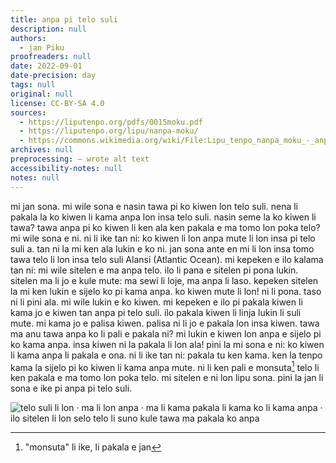 ```yaml
---
title: anpa pi telo suli
description: null
authors:
  - jan Piku
proofreaders: null
date: 2022-09-01
date-precision: day
tags: null
original: null
license: CC-BY-SA 4.0
sources:
  - https://liputenpo.org/pdfs/0015moku.pdf
  - https://liputenpo.org/lipu/nanpa-moku/
  - https://commons.wikimedia.org/wiki/File:Lipu_tenpo_nanpa_moku_-_anpa_pi_telo_suli.png
archives: null
preprocessing: – wrote alt text
accessibility-notes: null
notes: null
---
```


mi jan sona. mi wile sona e nasin tawa pi ko kiwen lon telo suli. nena li pakala la ko kiwen li kama anpa lon insa telo suli. nasin seme la ko kiwen li tawa? tawa anpa pi ko kiwen li ken ala ken pakala e ma tomo lon poka telo? mi wile sona e ni. ni li ike tan ni: ko kiwen li lon anpa mute li lon insa pi telo suli a. tan ni la mi ken ala lukin e ko ni. jan sona ante en mi li lon insa tomo tawa telo li lon insa telo suli Alansi (Atlantic Ocean). mi kepeken e ilo kalama tan ni: mi wile sitelen e ma anpa telo. ilo li pana e sitelen pi pona lukin. sitelen ma li jo e kule mute: ma sewi li loje, ma anpa li laso. kepeken sitelen la mi ken lukin e sijelo ko pi kama anpa. ko kiwen mute li lon! ni li pona. taso ni li pini ala. mi wile lukin e ko kiwen. mi kepeken e ilo pi pakala kiwen li kama jo e kiwen tan anpa pi telo suli. ilo pakala kiwen li linja lukin li suli mute. mi kama jo e palisa kiwen. palisa ni li jo e pakala lon insa kiwen. tawa ma anu tawa anpa ko li pali e pakala ni? mi lukin e kiwen lon anpa e sijelo pi ko kama anpa. insa kiwen ni la pakala li lon ala! pini la mi sona e ni: ko kiwen li kama anpa li pakala e ona. ni li ike tan ni: pakala tu ken kama. ken la tenpo kama la sijelo pi ko kiwen li kama anpa mute. ni li ken pali e monsuta[^1] telo li ken pakala e ma tomo lon poka telo. mi sitelen e ni lon lipu sona. pini la jan li sona e ike pi anpa pi telo suli.

[^1]: "monsuta" li ike, li pakala e jan

![telo suli li lon · ma li lon anpa · ma li kama pakala li kama ko li kama anpa · ilo sitelen li lon selo telo li suno kule tawa ma pakala ko anpa](https://upload.wikimedia.org/wikipedia/commons/0/0a/Lipu_tenpo_nanpa_moku_-_anpa_pi_telo_suli.png)